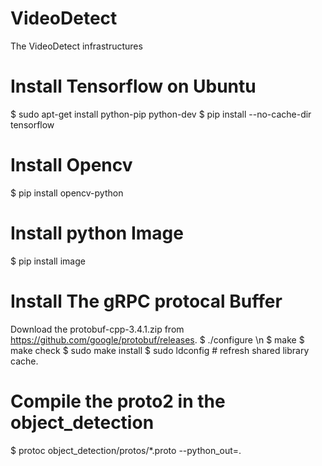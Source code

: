 # VideoDetect
The VideoDetect infrastructures

# Install Tensorflow on Ubuntu
$ sudo apt-get install python-pip python-dev
$ pip install --no-cache-dir tensorflow

# Install Opencv
$ pip install opencv-python

# Install python Image
$ pip install image

# Install The gRPC protocal Buffer
Download the protobuf-cpp-3.4.1.zip from https://github.com/google/protobuf/releases.
$ ./configure \n
$ make
$ make check
$ sudo make install
$ sudo ldconfig # refresh shared library cache.

# Compile the proto2 in the object_detection
$ protoc object_detection/protos/*.proto --python_out=.

#



